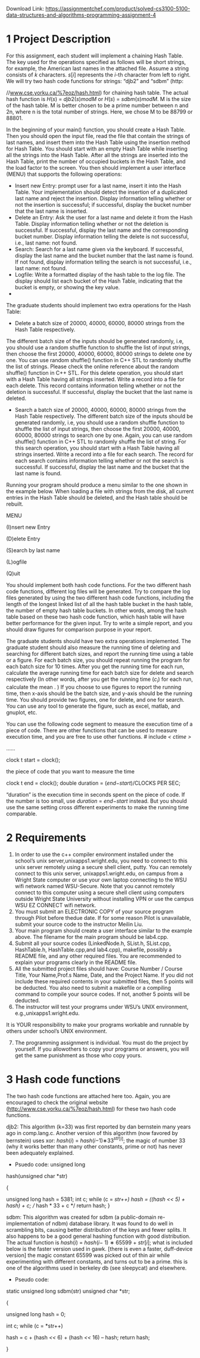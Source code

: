 Download Link: https://assignmentchef.com/product/solved-cs3100-5100-data-structures-and-algorithms-programming-assignment-4
<br>
<h1>1           Project Description</h1>

For this assignment, each student will implement a chaining Hash Table. The key used for the operations specified as follows will be short strings, for example, the American last names in the attached file. Assume a string consists of <em>k </em>characters. <em>s</em>[<em>i</em>] represents the <em>i</em>-th character from left to right. We will try two hash code functions for strings: “djb2” and “sdbm” (http:

//www.cse.yorku.ca/%7eoz/hash.html) for chaining hash table. The actual hash function is <em>H</em>(<em>s</em>) = <em>djb</em>2(<em>s</em>)<em>modM </em>or <em>H</em>(<em>s</em>) = <em>sdbm</em>(<em>s</em>)<em>modM</em>. M is the size of the hash table. M is better chosen to be a prime number between n and 2n, where n is the total number of strings. Here, we chose M to be 88799 or 88801.

In the beginning of your main() function, you should create a Hash Table. Then you should open the input file, read the file that contain the strings of last names, and insert them into the Hash Table using the insertion method for Hash Table. You should start with an empty Hash Table while inserting all the strings into the Hash Table. After all the strings are inserted into the Hash Table, print the number of occupied buckets in the Hash Table, and the load factor to the screen. You then should implement a user interface (MENU) that supports the following operations:

<ul>

 <li>Insert new Entry: prompt user for a last name, insert it into the Hash Table. Your implementation should detect the insertion of a duplicated last name and reject the insertion. Display information telling whether or not the insertion is successful; if successful, display the bucket number that the last name is inserted.</li>

 <li>Delete an Entry: Ask the user for a last name and delete it from the Hash Table. Display information telling whether or not the deletion is successful. If successful, display the last name and the corresponding bucket number. Display information telling the delete is not successful, i.e., last name: not found.</li>

 <li>Search: Search for a last name given via the keyboard. If successful, display the last name and the bucket number that the last name is found. If not found, display information telling the search is not successful, i.e., last name: not found.</li>

 <li>Logfile: Write a formatted display of the hash table to the log file. The display should list each bucket of the Hash Table, indicating that the bucket is empty, or showing the key value.</li>

 <li></li>

</ul>

The graduate students should implement two extra operations for the Hash Table:

<ul>

 <li>Delete a batch size of 20000, 40000, 60000, 80000 strings from the Hash Table respectively.</li>

</ul>

The different batch size of the inputs should be generated randomly, i.e, you should use a random shuffle function to shuffle the list of input strings, then choose the first 20000, 40000, 60000, 80000 strings to delete one by one. You can use random shuffle() function in C++ STL to randomly shuffle the list of strings. Please check the online reference about the random shuffle() function in C++ STL. For this delete operation, you should start with a Hash Table having all strings inserted. Write a record into a file for each delete. This record contains information telling whether or not the deletion is successful. If successful, display the bucket that the last name is deleted.

<ul>

 <li>Search a batch size of 20000, 40000, 60000, 80000 strings from the Hash Table respectively. The different batch size of the inputs should be generated randomly, i.e, you should use a random shuffle function to shuffle the list of input strings, then choose the first 20000, 40000, 60000, 80000 strings to search one by one. Again, you can use random shuffle() function in C++ STL to randomly shuffle the list of string. For this search operation, you should start with a Hash Table having all strings inserted. Write a record into a file for each search. The record for each search contains information telling whether or not the search is successful. If successful, display the last name and the bucket that the last name is found.</li>

</ul>

Running your program should produce a menu similar to the one shown in the example below. When loading a file with strings from the disk, all current entries in the Hash Table should be deleted, and the Hash table should be rebuilt.

MENU

(I)nsert new Entry

(D)elete Entry

(S)earch by last name

(L)ogfile

(Q)uit

You should implement both hash code functions. For the two different hash code functions, different log files will be generated. Try to compare the log files generated by using the two different hash code functions, including the length of the longest linked list of all the hash table bucket in the hash table, the number of empty hash table buckets. In other words, among the hash table based on these two hash code function, which hash table will have better performance for the given input. Try to write a simple report, and you should draw figures for comparison purpose in your report.

The graduate students should have two extra operations implemented. The graduate student should also measure the running time of deleting and searching for different batch sizes, and report the running time using a table or a figure. For each batch size, you should repeat running the program for each batch size for 10 times. After you get the running time for each run, calculate the average running time for each batch size for delete and search respectively (In other words, after you get the running time (<em>c<sub>i</sub></em>) for each run, calculate the mean . ) If you choose to use figures to report the running time, then x-axis should be the batch size, and y-axis should be the running time. You should provide two figures, one for delete, and one for search. You can use any tool to generate the figure, such as excel, matlab, and gnuplot, etc.

You can use the following code segment to measure the execution time of a piece of code. There are other functions that can be used to measure execution time, and you are free to use other functions. # include <em>&lt; ctime &gt;</em>

……

clock t start = clock();

the piece of code that you want to measure the time

clock t end = clock(); double duration = (<em>end</em>−<em>start</em>)/CLOCKS PER SEC;

“duration” is the execution time in seconds spent on the piece of code. If the number is too small, use <em>duration </em>= <em>end</em>−<em>start </em>instead. But you should use the same setting cross different experiments to make the running time comparable.

<h1>2           Requirements</h1>

<ol>

 <li>In order to use the c++ compiler environment installed under the school’s unix server,unixapps1.wright.edu, you need to connect to this unix server remotely using a secure shell client, putty. You can remotely connect to this unix server, unixapps1.wright.edu, on campus from a Wright State computer or use your own laptop connecting to the WSU wifi network named WSU-Secure. Note that you cannot remotely connect to this computer using a secure shell client using computers outside Wright State University without installing VPN or use the campus WSU EZ CONNECT wifi network.</li>

 <li>You must submit an ELECTRONIC COPY of your source program through Pilot before thedue date. If for some reason Pilot is unavailable, submit your source code to the instructor Meilin Liu.</li>

 <li>Your main program should create a user interface similar to the example above. The filename for the main program should be lab4.cpp.</li>

 <li>Submit all your source codes (LinkedNode.h, SList.h, SList.cpp, HashTable.h, HashTable.cpp,and lab4.cpp), makefile, possibly a README file, and any other required files. You are recommended to explain your programs clearly in the README file.</li>

 <li>All the submitted project files should have: Course Number / Course Title, Your Name,Prof.s Name, Date, and the Project Name. If you did not include these required contents in your submitted files, then 5 points will be deducted. You also need to submit a makefile or a compiling command to compile your source codes. If not, another 5 points will be deducted.</li>

 <li>The instructor will test your programs under WSU’s UNIX environment, e.g.,unixapps1.wright.edu.</li>

</ol>

It is YOUR responsibility to make your programs workable and runnable by others under school’s UNIX environment.

<ol start="7">

 <li>The programming assignment is individual. You must do the project by yourself. If you allowothers to copy your programs or answers, you will get the same punishment as those who copy yours.</li>

</ol>

<h1>3           Hash code functions</h1>

The two hash code functions are attached here too. Again, you are encouraged to check the original website (http://www.cse.yorku.ca/%7eoz/hash.html) for these two hash code functions.

djb2: This algorithm (k=33) was first reported by dan bernstein many years ago in comp.lang.c. Another version of this algorithm (now favored by bernstein) uses xor: <em>hash</em>(<em>i</em>) = <em>hash</em>(<em>i</em>−1)∗33<em><sup>str</sup></em><sup>[<em>i</em>]</sup>; the magic of number 33 (why it works better than many other constants, prime or not) has never been adequately explained.

<ul>

 <li>Psuedo code: unsigned long</li>

</ul>

hash(unsigned char *str)

{

unsigned long hash = 5381; int c; while (c = *str++) hash = ((hash <em>&lt;&lt; </em>5) + hash) + c; /* hash * 33 + c */ return hash; }

sdbm: This algorithm was created for sdbm (a public-domain re-implementation of ndbm) database library. It was found to do well in scrambling bits, causing better distribution of the keys and fewer splits. It also happens to be a good general hashing function with good distribution. The actual function is <em>hash</em>(<em>i</em>) = <em>hash</em>(<em>i</em>− 1) ∗ 65599 + <em>str</em>[<em>i</em>]; what is included below is the faster version used in gawk. [there is even a faster, duff-device version] the magic constant 65599 was picked out of thin air while experimenting with different constants, and turns out to be a prime. this is one of the algorithms used in berkeley db (see sleepycat) and elsewhere.

<ul>

 <li>Pseudo code:</li>

</ul>

static unsigned long sdbm(str) unsigned char *str;

{

unsigned long hash = 0;

int c; while (c = *str++)

hash = c + (hash <em>&lt;&lt; </em>6) + (hash <em>&lt;&lt; </em>16) – hash; return hash;

}
